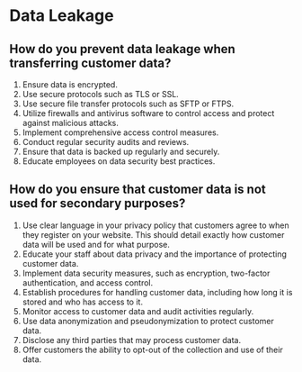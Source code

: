 # Data Leakage

## &#x20;How do you prevent data leakage when transferring customer data?

1. Ensure data is encrypted.
2. Use secure protocols such as TLS or SSL.
3. Use secure file transfer protocols such as SFTP or FTPS.
4. Utilize firewalls and antivirus software to control access and protect against malicious attacks.
5. Implement comprehensive access control measures.
6. Conduct regular security audits and reviews.
7. Ensure that data is backed up regularly and securely.
8. Educate employees on data security best practices.



## How do you ensure that customer data is not used for secondary purposes?

1. Use clear language in your privacy policy that customers agree to when they register on your website. This should detail exactly how customer data will be used and for what purpose.
2. Educate your staff about data privacy and the importance of protecting customer data.
3. Implement data security measures, such as encryption, two-factor authentication, and access control.
4. Establish procedures for handling customer data, including how long it is stored and who has access to it.
5. Monitor access to customer data and audit activities regularly.
6. Use data anonymization and pseudonymization to protect customer data.
7. Disclose any third parties that may process customer data.
8. Offer customers the ability to opt-out of the collection and use of their data.





